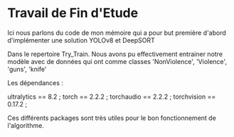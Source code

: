 # Travail de Fin d'Etude
Ici nous parlons du code de mon mémoire qui a pour but première d'abord d'implémenter une solution YOLOv8 et DeepSORT 

Dans le repertoire Try_Train. Nous avons pu effectivement entrainer notre modèle avec de données qui ont comme classes 'NonViolence', 'Violence', 'guns', 'knife'

Les dépendances :

ultralytics == 8.2 ;
torch == 2.2.2 ;
torchaudio == 2.2.2 ;
torchvision == 0.17.2 ;


Ces différents packages sont très utiles pour le bon fonctionnement de l'algorithme. 
